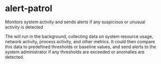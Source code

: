 # alert-patrol
Monitors system activity and sends alerts if any suspicious or unusual activity is detected

The will run in the background, collecting data on system resource usage, network activity, process activity, and other metrics. It could then compare this data to predefined thresholds or baseline values, and send alerts to the system administrator if any thresholds are exceeded or anomalies are detected.
